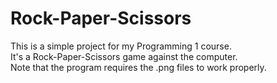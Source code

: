 # Rock-Paper-Scissors #
This is a simple project for my Programming 1 course.
<br>
It's a Rock-Paper-Scissors game against the computer.
<br>
Note that the program requires the .png files to work properly.

